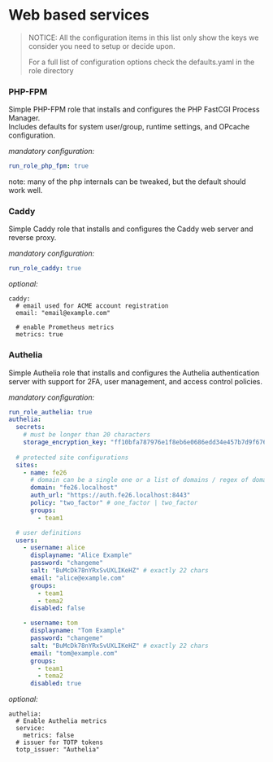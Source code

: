 # Web based services


> NOTICE: All the configuration items in this list only show the keys we consider you need to setup or decide upon.
>
> For a full list of configuration options check the defaults.yaml in the role directory


### PHP-FPM

Simple PHP-FPM role that installs and configures the PHP FastCGI Process Manager.  
Includes defaults for system user/group, runtime settings, and OPcache configuration.

_mandatory configuration:_

```yaml
run_role_php_fpm: true
```

note: many of the php internals can be tweaked, but the default should work well.


### Caddy

Simple Caddy role that installs and configures the Caddy web server and reverse proxy.

_mandatory configuration:_

```yaml
run_role_caddy: true
```
_optional:_
```
caddy:
  # email used for ACME account registration
  email: "email@example.com"

  # enable Prometheus metrics
  metrics: true
```

### Authelia

Simple Authelia role that installs and configures the Authelia authentication server with support for 2FA, user management, and access control policies.

_mandatory configuration:_

```yaml
run_role_authelia: true
authelia:  
  secrets:
    # must be longer than 20 characters
    storage_encryption_key: "ff10bfa787976e1f8eb6e0686edd34e457b7d9f6765ff10bfa787976e1f8eb6e0686edd34e457b7d9f6765"
    
  # protected site configurations
  sites:
    - name: fe26
      # domain can be a single one or a list of domains / regex of domains, e.g. *.my-domain.com
      domain: "fe26.localhost"
      auth_url: "https://auth.fe26.localhost:8443"
      policy: "two_factor" # one_factor | two_factor
      groups:
        - team1

  # user definitions
  users:
    - username: alice
      displayname: "Alice Example"
      password: "changeme"
      salt: "BuMcDk78nYRxSvUXLIKeHZ" # exactly 22 chars
      email: "alice@example.com"
      groups:
        - team1
        - tema2
      disabled: false

    - username: tom
      displayname: "Tom Example"
      password: "changeme"
      salt: "BuMcDk78nYRxSvUXLIKeHZ" # exactly 22 chars
      email: "tom@example.com"
      groups:
        - team1
        - tema2
      disabled: true

```
_optional:_
```
authelia:
  # Enable Authelia metrics
  service:
    metrics: false
  # issuer for TOTP tokens
  totp_issuer: "Authelia"

```